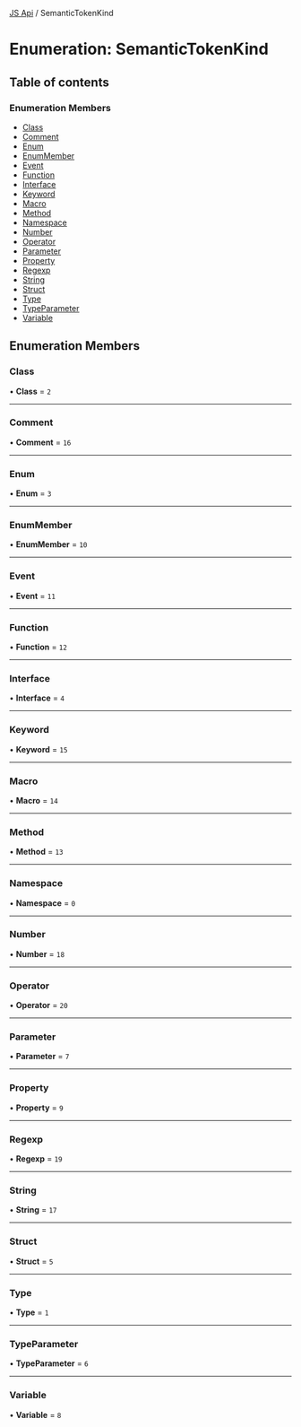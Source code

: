 [JS Api](../index.md) / SemanticTokenKind

# Enumeration: SemanticTokenKind

## Table of contents

### Enumeration Members

- [Class](SemanticTokenKind.md#class)
- [Comment](SemanticTokenKind.md#comment)
- [Enum](SemanticTokenKind.md#enum)
- [EnumMember](SemanticTokenKind.md#enummember)
- [Event](SemanticTokenKind.md#event)
- [Function](SemanticTokenKind.md#function)
- [Interface](SemanticTokenKind.md#interface)
- [Keyword](SemanticTokenKind.md#keyword)
- [Macro](SemanticTokenKind.md#macro)
- [Method](SemanticTokenKind.md#method)
- [Namespace](SemanticTokenKind.md#namespace)
- [Number](SemanticTokenKind.md#number)
- [Operator](SemanticTokenKind.md#operator)
- [Parameter](SemanticTokenKind.md#parameter)
- [Property](SemanticTokenKind.md#property)
- [Regexp](SemanticTokenKind.md#regexp)
- [String](SemanticTokenKind.md#string)
- [Struct](SemanticTokenKind.md#struct)
- [Type](SemanticTokenKind.md#type)
- [TypeParameter](SemanticTokenKind.md#typeparameter)
- [Variable](SemanticTokenKind.md#variable)

## Enumeration Members

### Class

• **Class** = ``2``

___

### Comment

• **Comment** = ``16``

___

### Enum

• **Enum** = ``3``

___

### EnumMember

• **EnumMember** = ``10``

___

### Event

• **Event** = ``11``

___

### Function

• **Function** = ``12``

___

### Interface

• **Interface** = ``4``

___

### Keyword

• **Keyword** = ``15``

___

### Macro

• **Macro** = ``14``

___

### Method

• **Method** = ``13``

___

### Namespace

• **Namespace** = ``0``

___

### Number

• **Number** = ``18``

___

### Operator

• **Operator** = ``20``

___

### Parameter

• **Parameter** = ``7``

___

### Property

• **Property** = ``9``

___

### Regexp

• **Regexp** = ``19``

___

### String

• **String** = ``17``

___

### Struct

• **Struct** = ``5``

___

### Type

• **Type** = ``1``

___

### TypeParameter

• **TypeParameter** = ``6``

___

### Variable

• **Variable** = ``8``
